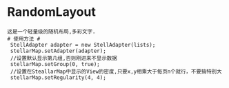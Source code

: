 # RandomLayout
	这是一个轻量级的随机布局,多彩文字.
	# 使用方法 #
	 StellAdapter adapter = new StellAdapter(lists);
     stellarMap.setAdapter(adapter);
     //设置默认显示第几组,否则刚进来不显示数据
     stellarMap.setGroup(0, true);
     //设置在SteallarMap中显示的View的密度,只要x,y相乘大于每页n个就行，不要搞特别大
     stellarMap.setRegularity(4, 4);
	

